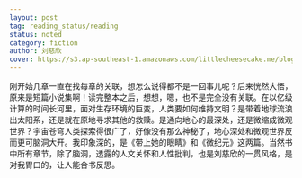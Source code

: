 ```yaml
---
layout: post
tag: reading_status/reading
status: noted
category: fiction
author: 刘慈欣
cover: https://s3.ap-southeast-1.amazonaws.com/littlecheesecake.me/blog-post/books/流浪地球.jpg
---
```


刚开始几章一直在找每章的关联，想怎么说得都不是一回事儿呢？后来恍然大悟，原来是短篇小说集啊！读完整本之后，想想，嗯，也不是完全没有关联。在以亿级计算的时间长河里，面对生存环境的巨变，人类要如何维持文明？是带着地球流浪出太阳系，还是就在原地寻求其他的救赎。是通向地心的最深处，还是微缩成微观世界？宇宙苍穹人类探索得很广了，好像没有那么神秘了，地心深处和微观世界反而更可脑洞大开。我印象深的，是《带上她的眼睛》和《微纪元》这两篇。当然书中所有章节，除了脑洞，透露的人文关怀和人性批判，也是刘慈欣的一贯风格，是对我胃口的，让人能合书反思。